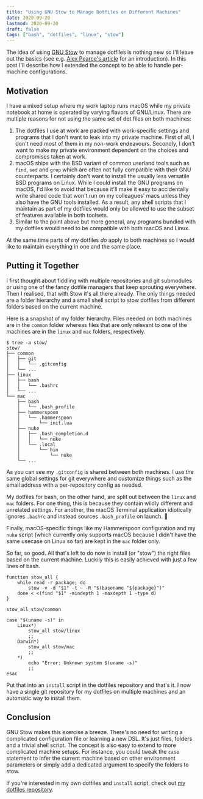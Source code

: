 ```yaml
---
title: "Using GNU Stow to Manage Dotfiles on Different Machines"
date: 2020-09-20
lastmod: 2020-09-20
draft: false
tags: ["bash", "dotfiles", "linux", "stow"]
---
```


The idea of using [GNU Stow] to manage dotfiles is nothing new so I'll leave out the basics (see e.g. [Alex Pearce's article] for an introduction). In this post I'll describe how I extended the concept to be able to handle per-machine configurations.

## Motivation

I have a mixed setup where my work laptop runs macOS while my private notebook at home is operated by varying flavors of GNU/Linux. There are multiple reasons for not using the same set of dot files on both machines:

1. The dotfiles I use at work are packed with work-specific settings and programs that I don't want to leak into my private machine. First of all, I don't need most of them in my non-work endeavours. Secondly, I don't want to make my private environment dependent on the choices and compromises taken at work.
1. macOS ships with the BSD variant of common userland tools such as `find`, `sed` and `grep` which are often not fully compatible with their GNU counterparts. I certainly don't want to install the usually less versatile BSD programs on Linux. While I could install the GNU programs on macOS, I'd like to avoid that because it'll make it easy to accidentally write shared code that won't run on my colleagues' macs unless they also have the GNU tools installed. As a result, any shell scripts that I maintain as part of my dotfiles would only be allowed to use the subset of features available in both toolsets.
1. Similar to the point above but more general, any programs bundled with my dotfiles would need to be compatible with both macOS and Linux.

At the same time parts of my dotfiles _do_ apply to both machines so I would like to maintain everything in one and the same place.

## Putting it Together

I first thought about fiddling with multiple repositories and git submodules or using one of the fancy dotfile managers that keep sprouting everywhere. Then I realised, that with Stow it's all there already. The only things needed are a folder hierarchy and a small shell script to stow dotfiles from different folders based on the current machine.

Here is a snapshot of my folder hierarchy. Files needed on both machines are in the `common` folder whereas files that are only relevant to one of the machines are in the `linux` and `mac` folders, respectively.

```
$ tree -a stow/
stow/
├── common
│   ├── git
│   │   └── .gitconfig
│   └── ...
├── linux
│   ├── bash
│   │   └── .bashrc
│   └── ...
└── mac
    ├── bash
    │   └── .bash_profile
    ├── hammerspoon
    │   └── .hammerspoon
    │       └── init.lua
    ├── nuke
    │   ├── .bash_completion.d
    │   │   └── nuke
    │   └── .local
    │       └── bin
    │           └── nuke
    └── ...
```

As you can see my `.gitconfig` is shared between both machines. I use the same global settings for git everywhere and customize things such as the email address with a per-repository config as needed.

My dotfiles for bash, on the other hand, are split out between the `linux` and `mac` folders. For one thing, this is because they contain wildly different and unrelated settings. For another, the macOS Terminal application idiotically ignores `.bashrc` and instead sources `.bash_profile` on launch. &#x1F926;

Finally, macOS-specific things like my Hammerspoon configuration and my `nuke` script (which currently only supports macOS because I didn't have the same usecase on Linux so far) are kept in the `mac` folder only.

So far, so good. All that's left to do now is install (or "stow") the right files based on the current machine. Luckily this is easily achieved with just a few lines of bash.

```
function stow_all {
    while read -r package; do
        stow -v -d "$1" -t ~ -R "$(basename "${package}")"
    done < <(find "$1" -mindepth 1 -maxdepth 1 -type d)
}

stow_all stow/common

case "$(uname -s)" in
    Linux*)
        stow_all stow/linux
        ;;
    Darwin*)
        stow_all stow/mac
        ;;
    *)
        echo "Error: Unknown system $(uname -s)"
        ;;
esac
```

Put that into an `install` script in the dotfiles repository and that's it. I now have a single git repository for my dotfiles on multiple machines and an automatic way to install them.

## Conclusion

GNU Stow makes this exercise a breeze. There's no need for writing a complicated configuration file or learning a new DSL. It's just files, folders and a trivial shell script. The concept is also easy to extend to more complicated machine setups. For instance, you could tweak the `case` statement to infer the current machine based on other environment parameters or simply add a dedicated argument to specify the folders to stow.

If you're interested in my own dotfiles and `install` script, check out [my dotfiles repository]. 

  [Alex Pearce's article]: https://alexpearce.me/2016/02/managing-dotfiles-with-stow/
  [GNU Stow]: https://www.gnu.org/software/stow/
  [my dotfiles repository]: https://nosuchdomain.mooo.com/git/doc/dotfiles
